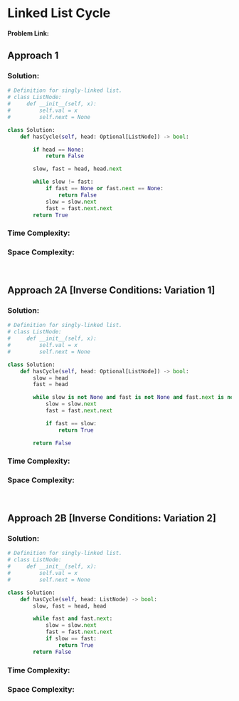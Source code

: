 # Linked List Cycle

#### Problem Link:

## Approach 1

### Solution:

```py
# Definition for singly-linked list.
# class ListNode:
#     def __init__(self, x):
#         self.val = x
#         self.next = None

class Solution:
    def hasCycle(self, head: Optional[ListNode]) -> bool:

        if head == None:
            return False

        slow, fast = head, head.next

        while slow != fast:
            if fast == None or fast.next == None:
                return False
            slow = slow.next
            fast = fast.next.next
        return True
```

### Time Complexity:

### Space Complexity:

<br>

## Approach 2A [Inverse Conditions: Variation 1]

### Solution:

```py
# Definition for singly-linked list.
# class ListNode:
#     def __init__(self, x):
#         self.val = x
#         self.next = None

class Solution:
    def hasCycle(self, head: Optional[ListNode]) -> bool:
        slow = head
        fast = head

        while slow is not None and fast is not None and fast.next is not None:
            slow = slow.next
            fast = fast.next.next

            if fast == slow:
                return True

        return False
```

### Time Complexity:

### Space Complexity:

<br>

## Approach 2B [Inverse Conditions: Variation 2]

### Solution:

```py
# Definition for singly-linked list.
# class ListNode:
#     def __init__(self, x):
#         self.val = x
#         self.next = None

class Solution:
    def hasCycle(self, head: ListNode) -> bool:
        slow, fast = head, head

        while fast and fast.next:
            slow = slow.next
            fast = fast.next.next
            if slow == fast:
                return True
        return False
```

### Time Complexity:

### Space Complexity:
